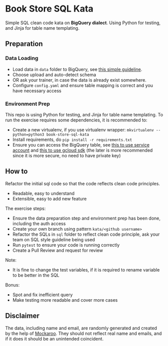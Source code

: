# Book Store SQL Kata

Simple SQL clean code kata on **BigQuery dialect**. Using Python for testing, and Jinja for table name templating.

## Preparation

### Data Loading

* Load data in `data` folder to BigQuery, see [this simple guideline](https://cloud.google.com/bigquery/docs/loading-data-local).
* Choose upload and auto-detect schema
* OR ask your trainer, in case the data is already exist somewhere.
* Configure `config.yaml` and ensure table mapping is correct and you have necessary access

### Environment Prep

This repo is using Python for testing, and Jinja for table name templating.
To run the exercise requires some dependencies, it is recommended to:

* Create a new virtualenv, if you use virtualenv wrapper: `mkvirtualenv --python=python3 book-store-sql-kata`
* Install requirements, do `pip install -r requirements.txt`
* Ensure you can access the BigQuery table, see [this to use service account](https://cloud.google.com/bigquery/docs/reference/libraries#setting_up_authentication) and [this to use gcloud sdk](https://cloud.google.com/sdk/gcloud/reference/auth/login) (the later is more recommended since it is more secure, no need to have private key)

## How to

Refactor the initial sql code so that the code reflects clean code principles.

* Readable, easy to understand
* Extensible, easy to add new feature

The exercise steps:

* Ensure the data preparation step and environment prep has been done, including the auth access
* Create your own branch using pattern `kata/<github username>`
* Refactor the SQLs in `sql` folder to reflect clean code principle, ask your team on SQL style guideline being used
* Run `pytest` to ensure your code is running correctly
* Create a Pull Review and request for review

Note:

* It is fine to change the test variables, if it is required to rename variable to be better in the SQL

Bonus:

* Spot and fix inefficient query
* Make testing more readable and cover more cases

## Disclaimer

The data, including name and email, are randomly generated and created by the help of [Mockaroo](https://mockaroo.com/). They should not reflect real name and emails, and if it does it should be an unintended coincident.
